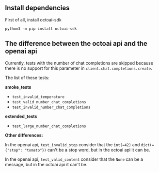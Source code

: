## Install dependencies
First of all, install octoai-sdk

`python3 -m pip install octoai-sdk`

## The difference between the octoai api and the openai api

Currently, tests with the number of chat completions are skipped because there is no support for this parameter in `client.chat.completions.create`.

The list of these tests:

**smoke_tests**
- `test_invalid_temperature`
- `test_valid_number_chat_completions`
- `test_invalid_number_chat_completions`

**extended_tests**
- `test_large_number_chat_completions`

**Other differences:**

In the openai api, `test_invalid_stop` consider that the `int(=42)` and `dict(={"stop": "tomato"})` can't be a stop word, but in the octoai api it can be.

In the openai api, `test_valid_content` consider that the `None` can be a message, but in the octoai api it can't be.